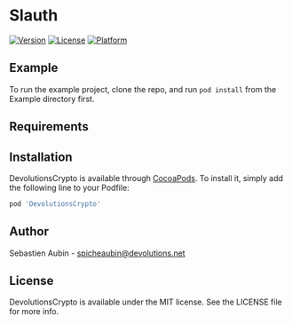 # Slauth

[![Version](https://img.shields.io/cocoapods/v/DevolutionsCrypto.svg?style=flat)](https://cocoapods.org/pods/DevolutionsCrypto)
[![License](https://img.shields.io/cocoapods/l/DevolutionsCrypto.svg?style=flat)](https://cocoapods.org/pods/DevolutionsCrypto)
[![Platform](https://img.shields.io/cocoapods/p/DevolutionsCrypto.svg?style=flat)](https://cocoapods.org/pods/DevolutionsCrypto)

## Example

To run the example project, clone the repo, and run `pod install` from the Example directory first.

## Requirements

## Installation

DevolutionsCrypto is available through [CocoaPods](https://cocoapods.org). To install
it, simply add the following line to your Podfile:

```ruby
pod 'DevolutionsCrypto'
```

## Author

Sebastien Aubin - spicheaubin@devolutions.net

## License

DevolutionsCrypto is available under the MIT license. See the LICENSE file for more info.

